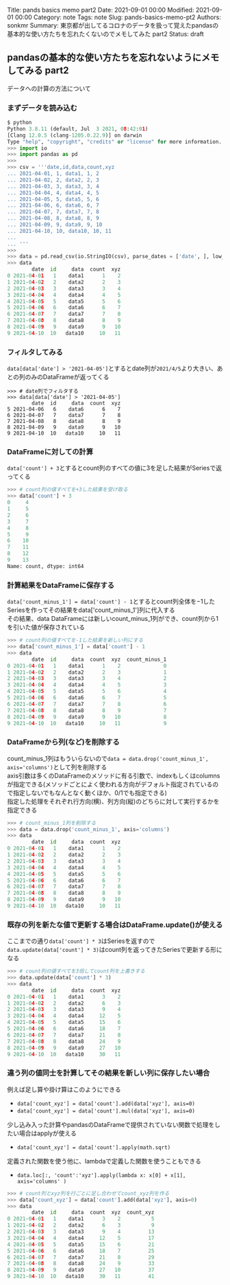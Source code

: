 Title: pands basics memo part2
Date: 2021-09-01 00:00
Modified: 2021-09-01 00:00
Category: note
Tags: note
Slug: pands-basics-memo-pt2
Authors: sonkmr
Summary: 東京都が出してるコロナのデータを扱って覚えたpandasの基本的な使い方たちを忘れたくないのでメモしてみた part2
Status: draft

## pandasの基本的な使い方たちを忘れないようにメモしてみる part2
データへの計算の方法について

### まずデータを読み込む  
 
``` python
$ python
Python 3.8.11 (default, Jul  3 2021, 08:42:01)
[Clang 12.0.5 (clang-1205.0.22.9)] on darwin
Type "help", "copyright", "credits" or "license" for more information.
>>> import io
>>> import pandas as pd
>>>
>>> csv = '''date,id,data,count,xyz
... 2021-04-01, 1, data1, 1, 2
... 2021-04-02, 2, data2, 2, 3
... 2021-04-03, 3, data3, 3, 4
... 2021-04-04, 4, data4, 4, 5
... 2021-04-05, 5, data5, 5, 6
... 2021-04-06, 6, data6, 6, 7
... 2021-04-07, 7, data7, 7, 8
... 2021-04-08, 8, data8, 8, 9
... 2021-04-09, 9, data9, 9, 10
... 2021-04-10, 10, data10, 10, 11
...
... '''
>>>
>>> data = pd.read_csv(io.StringIO(csv), parse_dates = ['date', ], low_memory=False)
>>> data
        date  id     data  count  xyz
0 2021-04-01   1    data1      1    2
1 2021-04-02   2    data2      2    3
2 2021-04-03   3    data3      3    4
3 2021-04-04   4    data4      4    5
4 2021-04-05   5    data5      5    6
5 2021-04-06   6    data6      6    7
6 2021-04-07   7    data7      7    8
7 2021-04-08   8    data8      8    9
8 2021-04-09   9    data9      9   10
9 2021-04-10  10   data10     10   11
```

### フィルタしてみる  
`data[data['date'] > '2021-04-05']`とするとdate列が`2021/4/5`より大きい、あとの列のみのDataFrameが返ってくる
```
>>> # date列でフィルタする
>>> data[data['date'] > '2021-04-05']
        date  id     data  count  xyz
5 2021-04-06   6    data6      6    7
6 2021-04-07   7    data7      7    8
7 2021-04-08   8    data8      8    9
8 2021-04-09   9    data9      9   10
9 2021-04-10  10   data10     10   11
```

### DataFrameに対しての計算
`data['count'] + 3`とするとcount列のすべての値に3を足した結果がSeriesで返ってくる

``` python
>>> # count列の値すべてを+3した結果を受け取る
>>> data['count'] + 3
0     4
1     5
2     6
3     7
4     8
5     9
6    10
7    11
8    12
9    13
Name: count, dtype: int64
```

### 計算結果をDataFrameに保存する
`data['count_minus_1'] = data['count'] - 1`とするとcount列全体を−1したSeriesを作ってその結果をdata['count_minus_1']列に代入する  
その結果、data DataFrameには新しいcount_minus_1列ができ、count列から1を引いた値が保存されている
``` python
>>> # count列の値すべてを-1した結果を新しい列にする
>>> data['count_minus_1'] = data['count'] - 1
>>> data
        date  id     data  count  xyz  count_minus_1
0 2021-04-01   1    data1      1    2              0
1 2021-04-02   2    data2      2    3              1
2 2021-04-03   3    data3      3    4              2
3 2021-04-04   4    data4      4    5              3
4 2021-04-05   5    data5      5    6              4
5 2021-04-06   6    data6      6    7              5
6 2021-04-07   7    data7      7    8              6
7 2021-04-08   8    data8      8    9              7
8 2021-04-09   9    data9      9   10              8
9 2021-04-10  10   data10     10   11              9
```

### DataFrameから列(など)を削除する
count_minus_1列はもういらないので`data = data.drop('count_minus_1', axis='columns')`として列を削除する  
axis引数は多くのDataFrameのメソッドに有る引数で、indexもしくはcolumnsが指定できる(メソッドごとによく使われる方向がデフォルト指定されているので指定しないでもなんとなく動くほか、0/1でも指定できる)  
指定した処理をそれぞれ行方向(横)、列方向(縦)のどちらに対して実行するかを指定できる  
``` python
>>> # count_minus_1列を削除する
>>> data = data.drop('count_minus_1', axis='columns')
>>> data
        date  id     data  count  xyz
0 2021-04-01   1    data1      1    2
1 2021-04-02   2    data2      2    3
2 2021-04-03   3    data3      3    4
3 2021-04-04   4    data4      4    5
4 2021-04-05   5    data5      5    6
5 2021-04-06   6    data6      6    7
6 2021-04-07   7    data7      7    8
7 2021-04-08   8    data8      8    9
8 2021-04-09   9    data9      9   10
9 2021-04-10  10   data10     10   11
```

### 既存の列を新たな値で更新する場合はDataFrame.update()が使える  
ここまでの通り`data['count'] * 3`はSeriesを返すので`data.update(data['count'] * 3)`はcount列を返ってきたSeriesで更新する形になる  
``` python
>>> # count列の値すべてを3倍してcount列を上書きする
>>> data.update(data['count'] * 3)
>>> data
        date  id     data  count  xyz
0 2021-04-01   1    data1      3    2
1 2021-04-02   2    data2      6    3
2 2021-04-03   3    data3      9    4
3 2021-04-04   4    data4     12    5
4 2021-04-05   5    data5     15    6
5 2021-04-06   6    data6     18    7
6 2021-04-07   7    data7     21    8
7 2021-04-08   8    data8     24    9
8 2021-04-09   9    data9     27   10
9 2021-04-10  10   data10     30   11
```

### 違う列の値同士を計算してその結果を新しい列に保存したい場合  
例えば足し算や掛け算はこのようにできる  

- `data['count_xyz'] = data['count'].add(data['xyz'], axis=0)`
- `data['count_xyz'] = data['count'].mul(data['xyz'], axis=0)`

少し込み入った計算やpandasのDataFrameで提供されていない関数で処理をしたい場合はapplyが使える  

- `data['count_xyz'] = data['count'].apply(math.sqrt)`

定義された関数を使う他に、lambdaで定義した関数を使うこともできる

- `data.loc[:, 'count':'xyz'].apply(lambda x: x[0] + x[1], axis='columns' )`


``` python
>>> # count列とxyz列を行ごとに足し合わせてcount_xyz列を作る
>>> data['count_xyz'] = data['count'].add(data['xyz'], axis=0)
>>> data
        date  id     data  count  xyz  count_xyz
0 2021-04-01   1    data1      3    2          5
1 2021-04-02   2    data2      6    3          9
2 2021-04-03   3    data3      9    4         13
3 2021-04-04   4    data4     12    5         17
4 2021-04-05   5    data5     15    6         21
5 2021-04-06   6    data6     18    7         25
6 2021-04-07   7    data7     21    8         29
7 2021-04-08   8    data8     24    9         33
8 2021-04-09   9    data9     27   10         37
9 2021-04-10  10   data10     30   11         41
```
